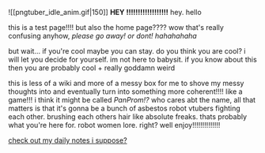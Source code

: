 ![[pngtuber_idle_anim.gif|150]]
**HEY !!!!!!!!!!!!!!!!!!** hey. hello

this is a test page!!!! but also the home page???? wow that's really confusing
anyhow, *please go away! or dont! hahahahaha*

but wait... if you're cool maybe you can stay. do you think you are cool? i will let you decide for yourself. im not here to babysit. if you know about this then you are probably cool + really goddamn weird

this is less of a wiki and more of a messy box for me to shove my messy thoughts into and eventually turn into something more coherent!!!! like a game!!! i think it might be called *PanProm!?* who cares abt the name, all that matters is that it's gonna be a bunch of asbestos robot vtubers fighting each other. brushing each others hair like absolute freaks. thats probably what you're here for. robot women lore. right? well enjoy!!!!!!!!!!!!!!

[check out my daily notes i suppose?](https://grynmoor.github.io/panprom-wiki/tags/notes)
